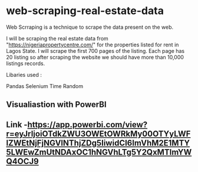 # web-scraping-real-estate-data

Web Scrraping is a technique to scrape the data present on the web.

I will be scraping the real estate data from "https://nigeriapropertycentre.com/" for the properties listed for rent in Lagos State. I will scrape the first 700 pages of the listing. Each page has 20 listing so after scraping the website we should have more than 10,000 listings records.

Libaries used :

Pandas
Selenium
Time
Random

## Visualiastion with PowerBI
## Link -https://app.powerbi.com/view?r=eyJrIjoiOTdkZWU3OWEtOWRkMy00OTYyLWFlZWEtNjFjNGVlNThjZDg5IiwidCI6ImVhM2E1MTY5LWEwZmUtNDAxOC1hNGVhLTg5Y2QxMTlmYWQ4OCJ9
